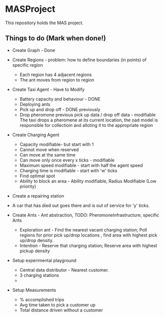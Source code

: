 # MASProject
This repository holds the MAS project.

## Things to do (Mark when done!)

* Create Graph - Done
* Create Regions - problem: how to define boundaries (in points) of specific region 
  * Each region has 4 adjacent regions
  * The ant moves from region to region
* Create Taxi Agent - Have to Modify 
  * Battery capacity and behaviour - DONE
  * Deploying ants
  * Pick up and drop off - DONE previously
  * Drop pheromone previous pick up data / drop off data - modifiable
     The taxi drops a pheromene at its current location, the oad model is responsible for collectioin and alloting it to the appropriate region
  
* Create Charging Agent
  * Capacity modifiable- but start with 1
  * Cannot move when reserved
  * Can move at the same time
  * Can move only once every x ticks - modifiable
  * Maximum speed modifiable  - start with half the agent speed
  * Charging time is modifiable - start with 'w' ticks
  * Find optimal spot
  * Ability to block an area - Ability modifiable, Radius Modifiable (Low priority)
 * Create a repairing station
  *  A car that has died out goes there and is out of service for 'y' ticks.
* Create Ants - Ant abstraction, TODO: PheromoneInfrastructure, specific Ants
  * Exploration ant - Find the nearest vacant charging station; Poll regions for prior pick up/drop locations , find area with highest pick up/drop density.
  * Intention - Reserve that charging station; Reserve area with highest pickup density
* Setup experimental playground
  * Central data distributor - Nearest customer.
  * 3 charging stations
  * 
* Setup Measurements
  * % accomplished trips
  * Avg time taken to pick a customer up
  * Total distance driven without a customer
